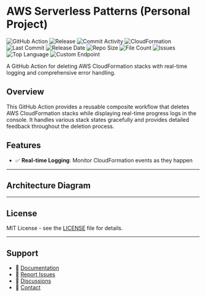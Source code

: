 # AWS Serverless Patterns (Personal Project)

![GitHub Action](https://img.shields.io/badge/GitHub-Action-blue?logo=github)&nbsp;![Release](https://github.com/subhamay-bhattacharyya/5211-serverless-patterns-cft/actions/workflows/release.yaml/badge.svg)&nbsp;![Commit Activity](https://img.shields.io/github/commit-activity/t/subhamay-bhattacharyya/5211-serverless-patterns-cft)&nbsp;![CloudFormation](https://img.shields.io/badge/AWS-CloudFormation-orange?logo=amazonaws)&nbsp;![Last Commit](https://img.shields.io/github/last-commit/subhamay-bhattacharyya/5211-serverless-patterns-cft)&nbsp;![Release Date](https://img.shields.io/github/release-date/subhamay-bhattacharyya/5211-serverless-patterns-cft)&nbsp;![Repo Size](https://img.shields.io/github/repo-size/subhamay-bhattacharyya/5211-serverless-patterns-cft)&nbsp;![File Count](https://img.shields.io/github/directory-file-count/subhamay-bhattacharyya/5211-serverless-patterns-cft)&nbsp;![Issues](https://img.shields.io/github/issues/subhamay-bhattacharyya/5211-serverless-patterns-cft)&nbsp;![Top Language](https://img.shields.io/github/languages/top/subhamay-bhattacharyya/5211-serverless-patterns-cft)&nbsp;![Custom Endpoint](https://img.shields.io/endpoint?url=https://gist.githubusercontent.com/bsubhamay/c0802b7581d42213c51213c0e4458783/raw/5211-serverless-patterns-cft.json?)


A GitHub Action for deleting AWS CloudFormation stacks with real-time logging and comprehensive error handling.

## Overview

This GitHub Action provides a reusable composite workflow that deletes AWS CloudFormation stacks while displaying real-time progress logs in the console. It handles various stack states gracefully and provides detailed feedback throughout the deletion process.

## Features

- ✅ **Real-time Logging**: Monitor CloudFormation events as they happen

---

## Architecture Diagram


---

## License

MIT License - see the [LICENSE](LICENSE) file for details.

---

## Support

- 📖 [Documentation](https://github.com/subhamay-bhattacharyya/5211-serverless-patterns-cft/wiki)
- 🐛 [Report Issues](https://github.com/subhamay-bhattacharyya/5211-serverless-patterns-cft/issues)
- 💬 [Discussions](https://github.com/subhamay-bhattacharyya/5211-serverless-patterns-cft/discussions)
- 📧 [Contact](mailto:support@subhamay.aws@gmail.com)